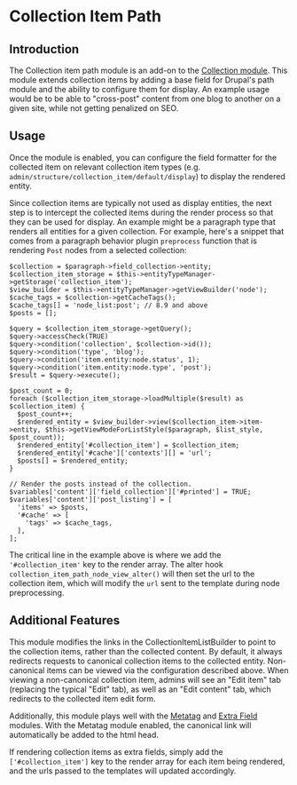 # Collection Item Path

## Introduction

The Collection item path module is an add-on to the [Collection module](https://www.drupal.org/project/collection). This module extends collection items by adding a base field for Drupal's path module and the ability to configure them for display. An example usage would be to be able to "cross-post" content from one blog to another on a given site, while not getting penalized on SEO.

## Usage

Once the module is enabled, you can configure the field formatter for the collected item on relevant collection item types (e.g. `admin/structure/collection_item/default/display`) to display the rendered entity.

Since collection items are typically not used as display entities, the next step is to intercept the collected items during the render process so that they can be used for display. An example might be a paragraph type that renders all entities for a given collection. For example, here's a snippet that comes from a paragraph behavior plugin `preprocess` function that is rendering `Post` nodes from a selected collection:

```
$collection = $paragraph->field_collection->entity;
$collection_item_storage = $this->entityTypeManager->getStorage('collection_item');
$view_builder = $this->entityTypeManager->getViewBuilder('node');
$cache_tags = $collection->getCacheTags();
$cache_tags[] = 'node_list:post'; // 8.9 and above
$posts = [];

$query = $collection_item_storage->getQuery();
$query->accessCheck(TRUE)
$query->condition('collection', $collection->id());
$query->condition('type', 'blog');
$query->condition('item.entity:node.status', 1);
$query->condition('item.entity:node.type', 'post');
$result = $query->execute();

$post_count = 0;
foreach ($collection_item_storage->loadMultiple($result) as $collection_item) {
  $post_count++;
  $rendered_entity = $view_builder->view($collection_item->item->entity, $this->getViewModeForListStyle($paragraph, $list_style, $post_count));
  $rendered_entity['#collection_item'] = $collection_item;
  $rendered_entity['#cache']['contexts'][] = 'url';
  $posts[] = $rendered_entity;
}

// Render the posts instead of the collection.
$variables['content']['field_collection']['#printed'] = TRUE;
$variables['content']['post_listing'] = [
  'items' => $posts,
  '#cache' => [
    'tags' => $cache_tags,
  ],
];
```
The critical line in the example above is where we add the `'#collection_item'` key to the render array. The alter hook `collection_item_path_node_view_alter()` will then set the url to the collection item, which will modify the `url` sent to the template during node preprocessing.

## Additional Features

This module modifies the links in the CollectionItemListBuilder to point to the collection items, rather than the collected content. By default, it always redirects requests to canonical collection items to the collected entity. Non-canonical items can be viewed via the configuration described above. When viewing a non-canonical collection item, admins will see an "Edit item" tab (replacing the typical "Edit" tab), as well as an "Edit content" tab, which redirects to the collected item edit form.

Additionally, this module plays well with the [Metatag](https://www.drupal.org/project/metatag) and [Extra Field](https://www.drupal.org/project/extra_field) modules. With the Metatag module enabled, the canonical link will automatically be added to the html head.

If rendering collection items as extra fields, simply add the `['#collection_item']` key to the render array for each item being rendered, and the urls passed to the templates will updated accordingly.
